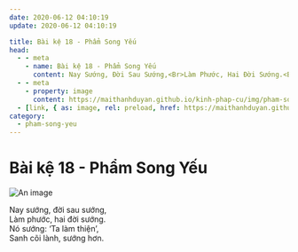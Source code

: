 ```yaml
---
date: 2020-06-12 04:10:19
update: 2020-06-12 04:10:19

title: Bài kệ 18 - Phẩm Song Yếu
head:
  - - meta
    - name: Bài kệ 18 - Phẩm Song Yếu
      content: Nay Sướng, Đời Sau Sướng,<Br>Làm Phước, Hai Đời Sướng.<Br>Nó Sướng  ‘Ta Làm Thiện’,<Br>Sanh Cõi Lành, Sướng Hơn.<Br>
  - - meta
    - property: image
      content: https://maithanhduyan.github.io/kinh-phap-cu/img/pham-song-yeu/pham-song-yeu-018.jpg
  - [link, { as: image, rel: preload, href: https://maithanhduyan.github.io/kinh-phap-cu/img/pham-song-yeu/pham-song-yeu-018.jpg }]
category:
  - pham-song-yeu
---
```


# Bài kệ 18 - Phẩm Song Yếu

![An image](/img/pham-song-yeu/pham-song-yeu-018.jpg)

Nay sướng, đời sau sướng,<br>Làm phước, hai đời sướng.<br>Nó sướng: ‘Ta làm thiện’,<br>Sanh cõi lành, sướng hơn.<br>
